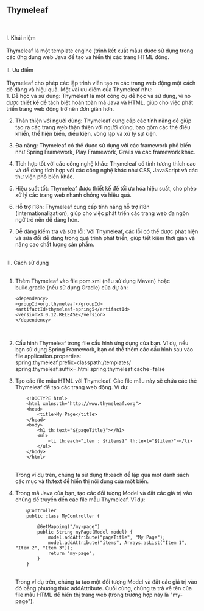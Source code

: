 <h2>Thymeleaf</h2>
<br>
<br>
I. Khái niệm <br><br>
Thymeleaf là một template engine (trình kết xuất mẫu) được sử dụng trong các ứng dụng web Java để tạo và hiển thị các trang HTML động.<br><br>
II. Ưu điểm <br>
<br>
Thymeleaf cho phép các lập trình viên tạo ra các trang web động một cách dễ dàng và hiệu quả. Một vài ưu điểm của Thymeleaf như:<br>
1. Dễ học và sử dụng: Thymeleaf là một công cụ dễ học và sử dụng, vì nó được thiết kế để tách biệt hoàn toàn mã Java và HTML, giúp cho việc phát triển trang web động trở nên đơn giản hơn.<br>

2. Thân thiện với người dùng: Thymeleaf cung cấp các tính năng để giúp tạo ra các trang web thân thiện với người dùng, bao gồm các thẻ điều khiển, thể hiện biến, điều kiện, vòng lặp và xử lý sự kiện.<br>

3. Đa năng: Thymeleaf có thể được sử dụng với các framework phổ biến như Spring Framework, Play Framework, Grails và các framework khác.<br>

4. Tích hợp tốt với các công nghệ khác: Thymeleaf có tính tương thích cao và dễ dàng tích hợp với các công nghệ khác như CSS, JavaScript và các thư viện phổ biến khác.<br>

5. Hiệu suất tốt: Thymeleaf được thiết kế để tối ưu hóa hiệu suất, cho phép xử lý các trang web nhanh chóng và hiệu quả.<br>

6. Hỗ trợ i18n: Thymeleaf cung cấp tính năng hỗ trợ i18n (internationalization), giúp cho việc phát triển các trang web đa ngôn ngữ trở nên dễ dàng hơn.<br>

7. Dễ dàng kiểm tra và sửa lỗi: Với Thymeleaf, các lỗi có thể được phát hiện và sửa đổi dễ dàng trong quá trình phát triển, giúp tiết kiệm thời gian và nâng cao chất lượng sản phẩm.<br><br>

III. Cách sử dụng <br> <br>

1.  Thêm Thymeleaf vào file pom.xml (nếu sử dụng Maven) hoặc build.gradle (nếu sử dụng Gradle) của dự án:<br>
    
        <dependency>
        <groupId>org.thymeleaf</groupId>
        <artifactId>thymeleaf-spring5</artifactId>
        <version>3.0.12.RELEASE</version>
        </dependency>
    <br>

2.  Cấu hình Thymeleaf trong file cấu hình ứng dụng của bạn. Ví dụ, nếu bạn sử dụng Spring Framework, bạn có thể thêm các cấu hình sau vào file application.properties:
    <br>
        spring.thymeleaf.prefix=classpath:/templates/
        spring.thymeleaf.suffix=.html
        spring.thymeleaf.cache=false
    <br>

3.  Tạo các file mẫu HTML với Thymeleaf. Các file mẫu này sẽ chứa các thẻ Thymeleaf để tạo các trang web động. Ví dụ:<br>

            <!DOCTYPE html>
            <html xmlns:th="http://www.thymeleaf.org">
            <head>
                <title>My Page</title>
            </head>
            <body>
                <h1 th:text="${pageTitle}"></h1>
                <ul>
                    <li th:each="item : ${items}" th:text="${item}"></li>
                </ul>
            </body>
            </html>

    <br>
    Trong ví dụ trên, chúng ta sử dụng th:each để lặp qua một danh sách các mục và th:text để hiển thị nội dung của một biến.<br>

4.  Trong mã Java của bạn, tạo các đối tượng Model và đặt các giá trị vào chúng để truyền đến các file mẫu Thymeleaf. Ví dụ:<br>

            @Controller
            public class MyController {

                @GetMapping("/my-page")
                public String myPage(Model model) {
                    model.addAttribute("pageTitle", "My Page");
                    model.addAttribute("items", Arrays.asList("Item 1", "Item 2", "Item 3"));
                    return "my-page";
                }
            }

    <br>
    Trong ví dụ trên, chúng ta tạo một đối tượng Model và đặt các giá trị vào đó bằng phương thức addAttribute. Cuối cùng, chúng ta trả về tên của file mẫu HTML để hiển thị trang web (trong trường hợp này là "my-page").
